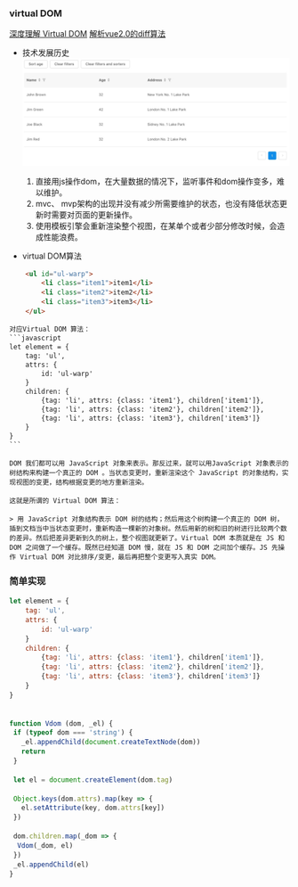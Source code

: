 ### virtual DOM
[深度理解 Virtual DOM](https://www.cnblogs.com/wubaiqing/p/6726429.html)
[解析vue2.0的diff算法](https://segmentfault.com/a/1190000008782928)

- 技术发展历史
![](media/15428663619988.jpg)

    1. 直接用js操作dom，在大量数据的情况下，监听事件和dom操作变多，难以维护。
    2. mvc、 mvp架构的出现并没有减少所需要维护的状态，也没有降低状态更新时需要对页面的更新操作。
    3. 使用模板引擎会重新渲染整个视图，在某单个或者少部分修改时候，会造成性能浪费。

- virtual DOM算法
```html
    <ul id="ul-warp">
        <li class="item1">item1</li>
        <li class="item2">item2</li>
        <li class="item3">item3</li>
    </ul>
```

    对应Virtual DOM 算法：
    ```javascript
    let element = {
        tag: 'ul',
        attrs: {
            id: 'ul-warp'
        }
        children: {
            {tag: 'li', attrs: {class: 'item1'}, children['item1']},
            {tag: 'li', attrs: {class: 'item2'}, children['item2']},
            {tag: 'li', attrs: {class: 'item3'}, children['item3']}
        }
    }
    ```
    
    DOM 我们都可以用 JavaScript 对象来表示。那反过来，就可以用JavaScript 对象表示的树结构来构建一个真正的 DOM 。当状态变更时，重新渲染这个 JavaScript 的对象结构，实现视图的变更，结构根据变更的地方重新渲染。
    
    这就是所谓的 Virtual DOM 算法：

    > 用 JavaScript 对象结构表示 DOM 树的结构；然后用这个树构建一个真正的 DOM 树，插到文档当中当状态变更时，重新构造一棵新的对象树。然后用新的树和旧的树进行比较两个数的差异。然后把差异更新到久的树上，整个视图就更新了。Virtual DOM 本质就是在 JS 和 DOM 之间做了一个缓存。既然已经知道 DOM 慢，就在 JS 和 DOM 之间加个缓存。JS 先操作 Virtual DOM 对比排序/变更，最后再把整个变更写入真实 DOM。
    
### 简单实现
```javascript    
let element = {
    tag: 'ul',
    attrs: {
        id: 'ul-warp'
    }
    children: {
        {tag: 'li', attrs: {class: 'item1'}, children['item1']},
        {tag: 'li', attrs: {class: 'item2'}, children['item2']},
        {tag: 'li', attrs: {class: 'item3'}, children['item3']}
    }
}


function Vdom (dom, _el) {
 if (typeof dom === 'string') {
   _el.appendChild(document.createTextNode(dom))
   return
 }

 let el = document.createElement(dom.tag)
 
 Object.keys(dom.attrs).map(key => {
   el.setAttribute(key, dom.attrs[key])
 })
 
 dom.children.map(_dom => {
  Vdom(_dom, el)
 })
 _el.appendChild(el)
}
```